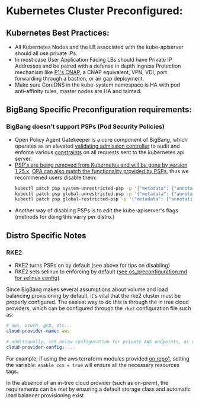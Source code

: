# Kubernetes Cluster Preconfigured:         

## Kubernetes Best Practices:        
* All Kubernetes Nodes and the LB associated with the kube-apiserver should all use private IPs.
* In most case User Application Facing LBs should have Private IP Addresses and be paired with a defense in depth Ingress Protection mechanism like [P1's CNAP](https://p1.dso.mil/#/products/cnap/), a CNAP equivalent, VPN, VDI, port forwarding through a bastion, or air gap deployment. 
* Make sure CoreDNS in the kube-system namespace is HA with pod anti-affinity rules, master nodes are HA and tainted. 


## BigBang Specific Preconfiguration requirements: 
### BigBang doesn't support PSPs (Pod Security Policies)
* Open Policy Agent Gatekeeper is a core component of BigBang, which operates as an elevated  [validating admission controller](https://kubernetes.io/docs/reference/access-authn-authz/extensible-admission-controllers/) to audit and enforce various [constraints](https://github.com/open-policy-agent/frameworks/tree/master/constraint) on all requests sent to the kubernetes api server.
* [PSP's are being removed from Kubernetes and will be gone by version 1.25.x](https://repo1.dso.mil/platform-one/big-bang/bigbang/-/issues/10), [OPA can also match the functionality provided by PSPs](https://github.com/open-policy-agent/gatekeeper-library/tree/master/library/pod-security-policy#pod-security-policies), thus we recommened users disable them: 
   ```bash
   kubectl patch psp system-unrestricted-psp -p '{"metadata": {"annotations":{"seccomp.security.alpha.kubernetes.io/allowedProfileNames": "*"}}}'
   kubectl patch psp global-unrestricted-psp -p '{"metadata": {"annotations":{"seccomp.security.alpha.kubernetes.io/allowedProfileNames": "*"}}}'
   kubectl patch psp global-restricted-psp -p '{"metadata": {"annotations":{"seccomp.security.alpha.kubernetes.io/allowedProfileNames": "*"}}}'
   ```
* Another way of disabling PSPs is to edit the kube-apiserver's flags (methods for doing this varry per distro.)


## Distro Specific Notes
### RKE2
* RKE2 turns PSPs on by default (see above for tips on disabling)
* RKE2 sets selinux to enforcing by default ([see os_preconfiguration.md for selinux config](os_preconfiguration.md))

Since BigBang makes several assumptions about volume and load balancing provisioning by default, it's vital that the rke2 cluster must be properly configured.  The easiest way to do this is through the in tree cloud providers, which can be configured through the `rke2` configuration file such as:

```yaml
# aws, azure, gcp, etc...
cloud-provider-name: aws

# additionally, set below configuration for private AWS endpoints, or custom regions such as (T)C2S (us-iso-east-1, us-iso-b-east-1)
cloud-provider-config: ...
```

For example, if using the aws terraform modules provided [on repo1](https://repo1.dso.mil/platform-one/distros/rancher-federal/rke2/rke2-aws-terraform), setting the variable: `enable_ccm = true` will ensure all the necessary resources tags.

In the absence of an in-tree cloud provider (such as on-prem), the requirements can be met by ensuring a default storage class and automatic load balancer provisioning exist. 



